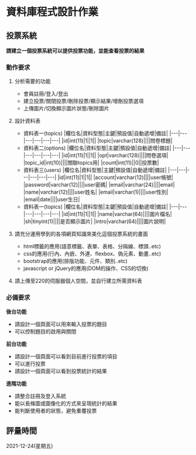 # 資料庫程式設計作業

## 投票系統
**請建立一個投票系統可以提供投票功能，並能查看投票的結果**

### 動作要求
1. 分析需要的功能
    * 會員註冊/登入/登出
    * 建立投票/關閉投票/刪除投票/顯示結果/增刪投票選項
    * 上傳圖片/切換顯示圖片狀態/刪除圖片

2. 設計資料表
    * 資料表一(topics)
        |欄位名|資料型態|主鍵|預設值|自動遞增|備註|
        |---|---|---|---|---|---|
        |id|int(11)|1||1||
        |topic|varchar(128)||||問卷標題|
    * 資料表二(options)
        |欄位名|資料型態|主鍵|預設值|自動遞增|備註|
        |---|---|---|---|---|---|
        |id|int(11)|1||1||
        |opt|varchar(128)||||問卷選項|
        |topic_id|int(10)||||關聯topics用|
        |count|int(11)||0||投票數|
    * 資料表三(users)
        |欄位名|資料型態|主鍵|預設值|自動遞增|備註|
        |---|---|---|---|---|---|
        |id|int(11)|1||1||
        |account|varchar(12)||||user帳號|
        |password|varchar(12)||||user密碼|
        |email|varchar(24)||||email|
        |name|varchar(12)||||user姓名|
        |email|varchar(1)||||user性別|
        |email|date||||user生日|
    * 資料表一(topics)
        |欄位名|資料型態|主鍵|預設值|自動遞增|備註|
        |---|---|---|---|---|---|
        |id|int(11)|1||1||
        |name|varchar(64)||||圖片檔名|
        |sh|tinyint(1)||||是否顯示圖片|
        |intro|varchar(64)||||圖片說明|
    
3. 請充分運用學到的各項網頁知識來美化這個投票系統的畫面
    * html標籤的應用(語意標籤、表單、表格、分隔線、標頭..etc)
    * css的應用(行內、內嵌、外連、flexbox、偽元素、動畫..etc)
    * bootstrap的應用(排版功能、元件、類別..etc)
    * javascript or jQuery的應用(DOM的操作、CSS的切換)

4. 請上傳至220的伺服器個人空間，並自行建立所需資料表


### 必備要求
**後台功能**
* 請設計一個頁面可以用來輸入投票的題目
* 可以控制題目的啟用與關閉

**前台功能**
* 請設計一個頁面可以看到目前進行投票的項目
* 可以進行投票
* 請設計一個頁面可以看到投票統計的結果

**進階功能**
* 請整合註冊及登入系統
* 能以長條圖或圖像化的方式來呈現統計的結果
* 能判斷使用者的狀態，避免重覆投票

## 評量時間
2021-12-24(星期五)